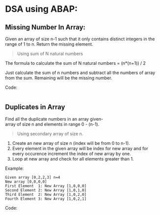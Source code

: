 # DSA using ABAP:
## Missing Number In Array:
Given an array of size n-1 such that it only contains distinct integers in the range of 1 to n. Return the missing element.
>Using sum of N natural numbers

The formula to calculate the sum of N natural numbers = (n*(n+1)) / 2

Just  calculate the sum of n numbers and subtract all the numbers of array from the sum. Remaining will be the missing number.

Code:
```

```

## Duplicates in Array
Find all the duplicate numbers in an array given-  
array of size n and elements in range 0 - (n-1).

>Using secondary array of size n.

1. Create an new array of size n (index will be from 0 to n-1).
2. Every element in the given array will be index for new array and for every occurence increment the index of new array by one.
3. Loop at new array and check for all elements greater than 1.

Example:  
```
Given array [0,2,2,3] n=4  
New array [0,0,0,0]  
First Element  1: New Array [1,0,0,0]  
Second Element 2: New Array [1,0,1,0]  
Third Element  2: New Array [1,0,2,0]  
Fourth Element 3: New Array [1,0,2,1]
```
Code:
```

```

